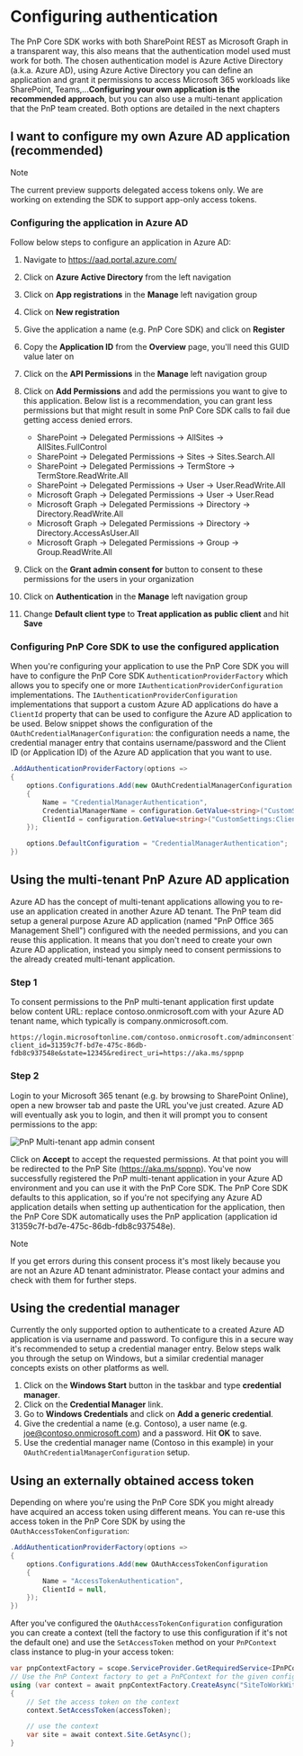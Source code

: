 
# Configuring authentication

The PnP Core SDK works with both SharePoint REST as Microsoft Graph in a transparent way, this also means that the authentication model used must work for both. The chosen authentication model is Azure Active Directory (a.k.a. Azure AD), using Azure Active Directory you can define an application and grant it permissions to access Microsoft 365 workloads like SharePoint, Teams,...**Configuring your own application is the recommended approach**, but you can also use a multi-tenant application that the PnP team created. Both options are detailed in the next chapters

## I want to configure my own Azure AD application (recommended)

> [!Note]
> The current preview supports delegated access tokens only. We are working on extending the SDK to support app-only access tokens.

### Configuring the application in Azure AD

Follow below steps to configure an application in Azure AD:

1. Navigate to https://aad.portal.azure.com/
2. Click on **Azure Active Directory** from the left navigation
3. Click on **App registrations** in the **Manage** left navigation group
4. Click on **New registration**
5. Give the application a name (e.g. PnP Core SDK) and click on **Register**
6. Copy the **Application ID** from the **Overview** page, you'll need this GUID value later on
7. Click on the **API Permissions** in the **Manage** left navigation group
8. Click on **Add Permissions** and add the permissions you want to give to this application. Below list is a recommendation, you can grant less permissions but that might result in some PnP Core SDK calls to fail due getting access denied errors.

   - SharePoint -> Delegated Permissions -> AllSites -> AllSites.FullControl
   - SharePoint -> Delegated Permissions -> Sites -> Sites.Search.All
   - SharePoint -> Delegated Permissions -> TermStore -> TermStore.ReadWrite.All
   - SharePoint -> Delegated Permissions -> User -> User.ReadWrite.All
   - Microsoft Graph -> Delegated Permissions -> User -> User.Read
   - Microsoft Graph -> Delegated Permissions -> Directory -> Directory.ReadWrite.All
   - Microsoft Graph -> Delegated Permissions -> Directory -> Directory.AccessAsUser.All
   - Microsoft Graph -> Delegated Permissions -> Group -> Group.ReadWrite.All

9. Click on the **Grant admin consent for** button to consent to these permissions for the users in your organization
10. Click on **Authentication** in the **Manage** left navigation group
11. Change **Default client type** to **Treat application as public client** and hit **Save**

### Configuring PnP Core SDK to use the configured application

When you're configuring your application to use the PnP Core SDK you will have to configure the PnP Core SDK `AuthenticationProviderFactory` which allows you to specify one or more `IAuthenticationProviderConfiguration` implementations. The `IAuthenticationProviderConfiguration` implementations that support a custom Azure AD applications do have a `ClientId` property that can be used to configure the Azure AD application to be used. Below snippet shows the configuration of the `OAuthCredentialManagerConfiguration`: the configuration needs a name, the credential manager entry that contains username/password and the Client ID (or Application ID) of the Azure AD application that you want to use.

```csharp
.AddAuthenticationProviderFactory(options =>
{
    options.Configurations.Add(new OAuthCredentialManagerConfiguration
    {
        Name = "CredentialManagerAuthentication",
        CredentialManagerName = configuration.GetValue<string>("CustomSettings:CredentialManager"),
        ClientId = configuration.GetValue<string>("CustomSettings:ClientId"),
    });

    options.DefaultConfiguration = "CredentialManagerAuthentication";
})
```

## Using the multi-tenant PnP Azure AD application

Azure AD has the concept of multi-tenant applications allowing you to re-use an application created in another Azure AD tenant. The PnP team did setup a general purpose Azure AD application (named "PnP Office 365 Management Shell") configured with the needed permissions, and you can reuse this application. It means that you don't need to create your own Azure AD application, instead you simply need to consent permissions to the already created multi-tenant application.

### Step 1

To consent permissions to the PnP multi-tenant application first update below content URL: replace contoso.onmicrosoft.com with your Azure AD tenant name, which typically is company.onmicrosoft.com.

```
https://login.microsoftonline.com/contoso.onmicrosoft.com/adminconsent?client_id=31359c7f-bd7e-475c-86db-fdb8c937548e&state=12345&redirect_uri=https://aka.ms/sppnp
```

### Step 2

Login to your Microsoft 365 tenant (e.g. by browsing to SharePoint Online), open a new browser tab and paste the URL you've just created. Azure AD will eventually ask you to login, and then it will prompt you to consent permissions to the app:

![PnP Multi-tenant app admin consent](../../images/PnP%20admin%20consent.png)

Click on **Accept** to accept the requested permissions. At that point you will be redirected to the PnP Site (https://aka.ms/sppnp). You've now successfully registered the PnP multi-tenant application in your Azure AD environment and you can use it with the PnP Core SDK. The PnP Core SDK defaults to this application, so if you're not specifying any Azure AD application details when setting up authentication for the application, then the PnP Core SDK automatically uses the PnP application (application id 31359c7f-bd7e-475c-86db-fdb8c937548e).

> [!Note]
> If you get errors during this consent process it's most likely because you are not an Azure AD tenant administrator. Please contact your admins and check with them for further steps.

## Using the credential manager

Currently the only supported option to authenticate to a created Azure AD application is via username and password. To configure this in a secure way it's recommended to setup a credential manager entry. Below steps walk you through the setup on Windows, but a similar credential manager concepts exists on other platforms as well.

1. Click on the **Windows Start** button in the taskbar and type **credential manager**.
2. Click on the **Credential Manager** link.
3. Go to **Windows Credentials** and click on **Add a generic credential**.
4. Give the credential a name (e.g. Contoso), a user name (e.g. joe@contoso.onmicrosoft.com) and a password. Hit **OK** to save.
5. Use the credential manager name (Contoso in this example) in your `OAuthCredentialManagerConfiguration` setup.

## Using an externally obtained access token

Depending on where you're using the PnP Core SDK you might already have acquired an access token using different means. You can re-use this access token in the PnP Core SDK by using the `OAuthAccessTokenConfiguration`:

```csharp
.AddAuthenticationProviderFactory(options =>
{
    options.Configurations.Add(new OAuthAccessTokenConfiguration
    {
        Name = "AccessTokenAuthentication",
        ClientId = null,
    });
})
```

After you've configured the `OAuthAccessTokenConfiguration` configuration you can create a context (tell the factory to use this configuration if it's not the default one) and use the `SetAccessToken` method on your `PnPContext` class instance to plug-in your access token:

```csharp
var pnpContextFactory = scope.ServiceProvider.GetRequiredService<IPnPContextFactory>();
// Use the PnP Context factory to get a PnPContext for the given configuration
using (var context = await pnpContextFactory.CreateAsync("SiteToWorkWith", "AccessTokenAuthentication"))
{
    // Set the access token on the context
    context.SetAccessToken(accessToken);

    // use the context
    var site = await context.Site.GetAsync();
}
```
